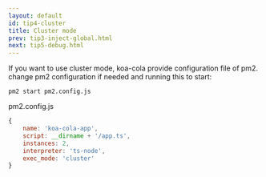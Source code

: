 ```yaml
---
layout: default
id: tip4-cluster
title: Cluster mode
prev: tip3-inject-global.html
next: tip5-debug.html
---
```


<!-- 如果想使用cluster模式，koa-cola提供了pm2的配置文件，使用cli新建项目时候会生成这个配置文件，启动方式使用：`pm2 start pm2.config.js` -->
If you want to use cluster mode, koa-cola provide configuration file of pm2. change pm2 configuration if needed and running this to start:

```shell
pm2 start pm2.config.js
```

pm2.config.js

```javascript
{
    name: 'koa-cola-app',
    script: __dirname + '/app.ts',
    instances: 2,
    interpreter: 'ts-node',
    exec_mode: 'cluster'
}
```
